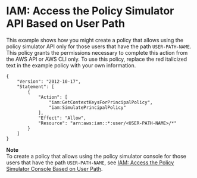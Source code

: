 # IAM: Access the Policy Simulator API Based on User Path<a name="reference_policies_examples_iam_policy-sim-path"></a>

This example shows how you might create a policy that allows using the policy simulator API only for those users that have the path `USER-PATH-NAME`\. This policy grants the permissions necessary to complete this action from the AWS API or AWS CLI only\. To use this policy, replace the red italicized text in the example policy with your own information\.

```
{
    "Version": "2012-10-17",
    "Statement": [
        {
            "Action": [
                "iam:GetContextKeysForPrincipalPolicy",
                "iam:SimulatePrincipalPolicy"
            ],
            "Effect": "Allow",
            "Resource": "arn:aws:iam::*:user/<USER-PATH-NAME>/*"
        }
    ]
}
```

**Note**  
To create a policy that allows using the policy simulator console for those users that have the path `USER-PATH-NAME`, see [IAM: Access the Policy Simulator Console Based on User Path](reference_policies_examples_iam_policy-sim-path-console.md)\.